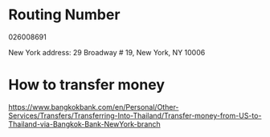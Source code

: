 # Routing Number
026008691

New York address: 29 Broadway # 19, New York, NY 10006

# How to transfer money
https://www.bangkokbank.com/en/Personal/Other-Services/Transfers/Transferring-Into-Thailand/Transfer-money-from-US-to-Thailand-via-Bangkok-Bank-NewYork-branch

